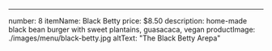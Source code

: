 ---
number: 8
itemName: Black Betty
price: $8.50
description: home-made black bean burger with sweet plantains, guasacaca, vegan
productImage: ./images/menu/black-betty.jpg
altText: "The Black Betty Arepa"